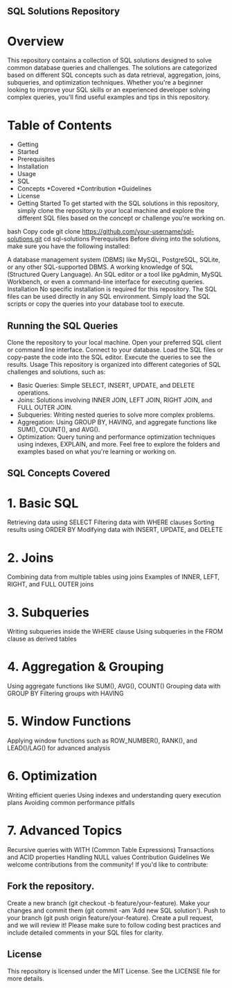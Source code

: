 ## SQL Solutions Repository

# Overview
This repository contains a collection of SQL solutions designed to solve common database queries and challenges. The solutions are categorized based on different SQL concepts such as data retrieval, aggregation, joins, subqueries, and optimization techniques. Whether you're a beginner looking to improve your SQL skills or an experienced developer solving complex queries, you'll find useful examples and tips in this repository.

# Table of Contents
* Getting
* Started
* Prerequisites
* Installation
* Usage
* SQL
* Concepts
*Covered
*Contribution
*Guidelines
* License
* Getting Started
To get started with the SQL solutions in this repository, simply clone the repository to your local machine and explore the different SQL files based on the concept or challenge you're working on.

bash
Copy code
git 
clone
 https://github.com/your-username/sql-solutions.git
cd
 sql-solutions
Prerequisites
Before diving into the solutions, make sure you have the following installed:

A database management system (DBMS) like MySQL, PostgreSQL, SQLite, or any other SQL-supported DBMS.
A working knowledge of SQL (Structured Query Language).
An SQL editor or a tool like pgAdmin, MySQL Workbench, or even a command-line interface for executing queries.
Installation
No specific installation is required for this repository. The SQL files can be used directly in any SQL environment. Simply load the SQL scripts or copy the queries into your database tool to execute.

## Running the SQL Queries
Clone the repository to your local machine.
Open your preferred SQL client or command line interface.
Connect to your database.
Load the SQL files or copy-paste the code into the SQL editor.
Execute the queries to see the results.
Usage
This repository is organized into different categories of SQL challenges and solutions, such as:

* Basic Queries: Simple SELECT, INSERT, UPDATE, and DELETE operations.
* Joins: Solutions involving INNER JOIN, LEFT JOIN, RIGHT JOIN, and FULL OUTER JOIN.
* Subqueries: Writing nested queries to solve more complex problems.
* Aggregation: Using GROUP BY, HAVING, and aggregate functions like SUM(), COUNT(), and AVG().
* Optimization: Query tuning and performance optimization techniques using indexes, EXPLAIN, and more.
Feel free to explore the folders and examples based on what you're learning or working on.

## SQL Concepts Covered
# 1. Basic SQL
Retrieving data using SELECT
Filtering data with WHERE clauses
Sorting results using ORDER BY
Modifying data with INSERT, UPDATE, and DELETE
# 2. Joins
Combining data from multiple tables using joins
Examples of INNER, LEFT, RIGHT, and FULL OUTER joins
# 3. Subqueries
Writing subqueries inside the WHERE clause
Using subqueries in the FROM clause as derived tables
# 4. Aggregation & Grouping
Using aggregate functions like SUM(), AVG(), COUNT()
Grouping data with GROUP BY
Filtering groups with HAVING
# 5. Window Functions
Applying window functions such as ROW_NUMBER(), RANK(), and LEAD()/LAG() for advanced analysis
# 6. Optimization
Writing efficient queries
Using indexes and understanding query execution plans
Avoiding common performance pitfalls
# 7. Advanced Topics
Recursive queries with WITH (Common Table Expressions)
Transactions and ACID properties
Handling NULL values
Contribution Guidelines
We welcome contributions from the community! If you'd like to contribute:

## Fork the repository.
Create a new branch (git checkout -b feature/your-feature).
Make your changes and commit them (git commit -am 'Add new SQL solution').
Push to your branch (git push origin feature/your-feature).
Create a pull request, and we will review it!
Please make sure to follow coding best practices and include detailed comments in your SQL files for clarity.

## License
This repository is licensed under the MIT License. See the
LICENSE
file for more details.
  
